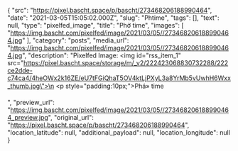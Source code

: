 {
  "src": "https://pixel.bascht.space/p/bascht/273468206188990464",
  "date": "2021-03-05T15:05:02.000Z",
  "slug": "Phtime",
  "tags": [],
  "text": null,
  "type": "pixelfed_image",
  "title": "Phở time",
  "images": [
    "https://img.bascht.com/pixelfed/image/2021/03/05//273468206188990464.jpg"
  ],
  "category": "posts",
  "media_url": "https://img.bascht.com/pixelfed/image/2021/03/05//273468206188990464.jpg",
  "description": "Pixelfed Image: <img id=\"rss_item_1\" src=\"https://pixel.bascht.space/storage/m/_v2/222423068830732288/222ce2dde-c74ca4/4heOWx2k16ZE/eU7tFGiQhaT5OV4ktLjPXyL3a8YrMb5vUwhH6Wxx_thumb.jpg\">\n            <p style=\"padding:10px;\">Phá» time</p>",
  "preview_url": "https://img.bascht.com/pixelfed/image/2021/03/05//273468206188990464_preview.jpg",
  "original_url": "https://pixel.bascht.space/p/bascht/273468206188990464",
  "location_latitude": null,
  "additional_payload": null,
  "location_longitude": null
}